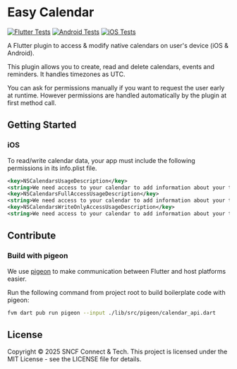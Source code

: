 # Easy Calendar

[![Flutter Tests](https://github.com/sncf-connect-tech/easy_calendar/actions/workflows/flutter.yml/badge.svg)](https://github.com/sncf-connect-tech/easy_calendar/actions/workflows/flutter.yml)
[![Android Tests](https://github.com/sncf-connect-tech/easy_calendar/actions/workflows/android.yml/badge.svg)](https://github.com/sncf-connect-tech/easy_calendar/actions/workflows/android.yml)
[![iOS Tests](https://github.com/sncf-connect-tech/easy_calendar/actions/workflows/ios.yml/badge.svg)](https://github.com/sncf-connect-tech/easy_calendar/actions/workflows/ios.yml)

A Flutter plugin to access & modify native calendars on user's device (iOS & Android).

This plugin allows you to create, read and delete calendars, events and reminders. It handles timezones as UTC.

You can ask for permissions manually if you want to request the user early at runtime. However permissions are handled automatically by the plugin at first method call.

## Getting Started

### iOS

To read/write calendar data, your app must include the following permissions in its info.plist file.

```xml
<key>NSCalendarsUsageDescription</key>
<string>We need access to your calendar to add information about your trip.</string>
<key>NSCalendarsFullAccessUsageDescription</key>
<string>We need access to your calendar to add information about your trip.</string>
<key>NSCalendarsWriteOnlyAccessUsageDescription</key>
<string>We need access to your calendar to add information about your trip.</string>
```

## Contribute

### Build with pigeon

We use [pigeon](https://pub.dev/packages/pigeon) to make communication between Flutter and host platforms easier.

Run the following command from project root to build boilerplate code with pigeon:

```bash
fvm dart pub run pigeon --input ./lib/src/pigeon/calendar_api.dart
```

## License

Copyright © 2025 SNCF Connect & Tech. This project is licensed under the MIT License - see the LICENSE file for details.
